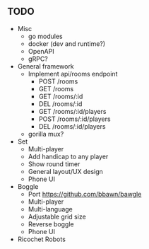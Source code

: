 ## TODO

- Misc
  - go modules
  - docker (dev and runtime?)
  - OpenAPI
  - gRPC?
- General framework
  - Implement api/rooms endpoint
    - POST /rooms
    - GET /rooms
    - GET /rooms/:id
    - DEL /rooms/:id
    - GET /rooms/:id/players
    - POST /rooms/:id/players
    - DEL /rooms/:id/players
  - gorilla mux?
- Set
  - Multi-player
  - Add handicap to any player
  - Show round timer
  - General layout/UX design
  - Phone UI
- Boggle
  - Port https://github.com/bbawn/bawgle
  - Multi-player
  - Multi-language
  - Adjustable grid size
  - Reverse boggle
  - Phone UI
- Ricochet Robots
